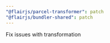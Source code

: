 ```yaml
---
"@flairjs/parcel-transformer": patch
"@flairjs/bundler-shared": patch
---
```


Fix issues with transformation
